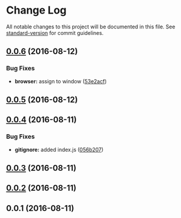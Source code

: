 # Change Log

All notable changes to this project will be documented in this file. See [standard-version](https://github.com/conventional-changelog/standard-version) for commit guidelines.

<a name="0.0.6"></a>
## [0.0.6](https://github.com/pixelass/jsx-create-element/compare/v0.0.5...v0.0.6) (2016-08-12)


### Bug Fixes

* **browser:** assign to window ([53e2acf](https://github.com/pixelass/jsx-create-element/commit/53e2acf))



<a name="0.0.5"></a>
## [0.0.5](https://github.com/pixelass/jsx-create-element/compare/v0.0.4...v0.0.5) (2016-08-12)



<a name="0.0.4"></a>
## [0.0.4](https://github.com/pixelass/jsx-create-element/compare/v0.0.3...v0.0.4) (2016-08-11)


### Bug Fixes

* **gitignore:** added index.js ([056b207](https://github.com/pixelass/jsx-create-element/commit/056b207))



<a name="0.0.3"></a>
## [0.0.3](https://github.com/pixelass/jsx-create-element/compare/v0.0.2...v0.0.3) (2016-08-11)



<a name="0.0.2"></a>
## [0.0.2](https://github.com/pixelass/jsx-create-element/compare/v0.0.1...v0.0.2) (2016-08-11)



<a name="0.0.1"></a>
## 0.0.1 (2016-08-11)
